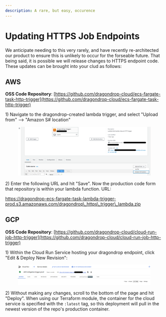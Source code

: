 ```yaml
---
description: A rare, but easy, occurence
---
```


# Updating HTTPS Job Endpoints

We anticipate needing to this very rarely, and have recently re-architected our product to ensure this is unlikely to occur for the forseable future. That being said, it is possible we will release changes to HTTPS endpoint code. These updates can be brought into your clud as follows:

## AWS

**OSS Code Repository**: [https://github.com/dragondrop-cloud/ecs-fargate-task-http-trigger](https://github.com/dragondrop-cloud/ecs-fargate-task-http-trigger)

1\) Navigate to the dragondrop-created lambda trigger, and select "Upload from" --> "Amazon S# location"

<figure><img src="../.gitbook/assets/20230508 Update Lambda Screenshot.png" alt=""><figcaption></figcaption></figure>

2\) Enter the following URL and hit "Save". Now the production code form that repository is within your lambda function. URL:

https://dragondrop-ecs-fargate-task-lambda-trigger-prod.s3.amazonaws.com/dragondrop\_https\_trigger\_lambda.zip

## GCP

**OSS Code Repository**: [https://github.com/dragondrop-cloud/cloud-run-job-http-trigger](https://github.com/dragondrop-cloud/cloud-run-job-http-trigger)

1\) Within the Cloud Run Service hosting your dragondrop endpoint, click "Edit & Deploy New Revision":

<figure><img src="../.gitbook/assets/20230508 Update Cloud Run Service.png" alt=""><figcaption></figcaption></figure>

2\) Without making any changes, scroll to the bottom of the page and hit "Deploy". When using our Terraform module, the container for the cloud service is specified with the `:latest` tag, so this deployment will pull in the newest version of the repo's production container.
